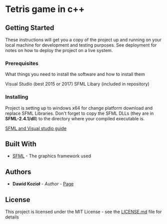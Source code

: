 # Tetris game in c++

## Getting Started

These instructions will get you a copy of the project up and running on your local machine for development and testing purposes. See deployment for notes on how to deploy the project on a live system.

### Prerequisites

What things you need to install the software and how to install them

Visual Studio (best 2015 or 2017)
SFML Libary (included in repository)

### Installing

Project is setting up to windows x64 for change platform download and replace SFML Libraries. Don't forget to copy the SFML DLLs (they are in **SFML-2.4.1/dll**) to the directory where your compiled executable is.

[SFML and Visual studio guide](http://www.sfml-dev.org/tutorials/2.0/start-vc.php)

## Built With

* [SFML](http://www.sfml-dev.org/) - The graphics framework used

## Authors

* **Dawid Kozioł** - *Author* - [Page](https://github.com/chmielu42)

## License

This project is licensed under the MIT License - see the [LICENSE.md](LICENSE.md) file for details
